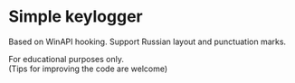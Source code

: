 # Simple keylogger 
<p>Based on WinAPI hooking. 
  Support Russian layout and punctuation marks.
</p>
For educational purposes only.<br />
(Tips for improving the code are welcome)



